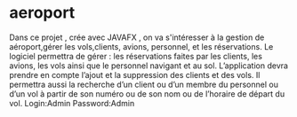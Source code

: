 # aeroport
Dans ce projet , crée avec JAVAFX , on va s'intéresser à la gestion de aéroport,gérer les vols,clients, avions, personnel, et les réservations.
Le logiciel permettra de gérer : 
les réservations faites par les clients, les avions, les vols ainsi que le personnel navigant et au sol.
L’application devra prendre en compte l’ajout et la suppression des clients et des vols.
Il permettra aussi la recherche d’un client ou d’un membre du personnel ou d’un vol à partir de son numéro ou de son nom ou de l’horaire de départ du vol.
Login:Admin 
Password:Admin
